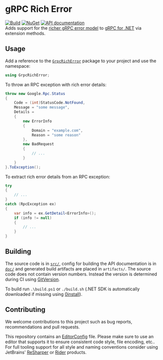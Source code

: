 # gRPC Rich Error

[![Build](https://github.com/nano-byte/grpc-rich-error/actions/workflows/build.yml/badge.svg)](https://github.com/nano-byte/grpc-rich-error/actions/workflows/build.yml)
[![NuGet](https://img.shields.io/nuget/v/GrpcRichError.svg)](https://www.nuget.org/packages/GrpcRichError/)
[![API documentation](https://img.shields.io/badge/api-docs-orange.svg)](https://grpc-rich-error.nano-byte.net/)  
Adds support for the [richer gRPC error model](https://grpc.io/docs/guides/error/#richer-error-model) to [gRPC for .NET](https://github.com/grpc/grpc-dotnet) via extension methods.

## Usage

Add a reference to the [`GrpcRichError`](https://www.nuget.org/packages/GrpcRichError/) package to your project and use the namespace:

```csharp
using GrpcRichError;
```

To throw an RPC exception with rich error details:

```csharp
throw new Google.Rpc.Status
{
    Code = (int)StatusCode.NotFound,
    Message = "some message",
    Details =
    {
        new ErrorInfo
        {
            Domain = "example.com",
            Reason = "some reason"
        },
        new BadRequest
        {
            // ...
        }
    }
}.ToException();
```

To extract rich error details from an RPC exception:

```csharp
try
{
    // ...
}
catch (RpcException ex)
{
    var info = ex.GetDetail<ErrorInfo>();
    if (info != null)
    {
        // ...
    }
}
```

## Building

The source code is in [`src/`](src/), config for building the API documentation is in [`doc/`](doc/) and generated build artifacts are placed in `artifacts/`. The source code does not contain version numbers. Instead the version is determined during CI using [GitVersion](https://gitversion.net/).

To build run `.\build.ps1` or `./build.sh` (.NET SDK is automatically downloaded if missing using [0install](https://0install.net/)).

## Contributing

We welcome contributions to this project such as bug reports, recommendations and pull requests.

This repository contains an [EditorConfig](http://editorconfig.org/) file. Please make sure to use an editor that supports it to ensure consistent code style, file encoding, etc.. For full tooling support for all style and naming conventions consider using JetBrains' [ReSharper](https://www.jetbrains.com/resharper/) or [Rider](https://www.jetbrains.com/rider/) products.
